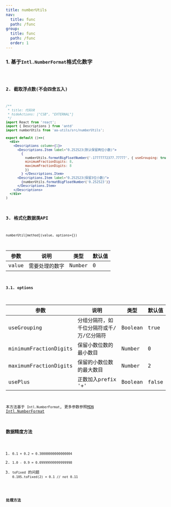 ```yaml
---
title: numberUtils
nav:
  title: func
  path: /func
group:
  title: func
  path: /func
  order: 1
---
```


### 1. 基于`Intl.NumberFormat`格式化数字
<code desc="以上保留小数位均会四舍入" hideActions='["CSB", "EXTERNAL"]' src="./demo/index.jsx" />

### 2. 截取浮点数(不会四舍五入)
```jsx
/**
 * title: 代码块
 * hideActions: ["CSB", "EXTERNAL"]
 */
import React from 'react';
import { Descriptions } from 'antd'
import numberUtils from 'aa-utils/src/numberUtils';

export default ()=>(
  <div>
    <Descriptions column={1}>
      <Descriptions.Item label="0.252523(默认保留两位小数)">
        {
          numberUtils.formatBigFloatNumber('-17777772377.77777', { useGrouping: true,
          minimumFractionDigits: 8,
          maximumFractionDigits: 8
          })
        } </Descriptions.Item>
      <Descriptions.Item label="0.252523(保留3位小数)">
        {numberUtils.formatBigFloatNumber('0.252523')}
      </Descriptions.Item>
    </Descriptions>
  </div>
)
```

### 3. 格式化数据类API
`numberUtil[method](value, options={})`

| 参数 | 说明 | 类型 | 默认值 |
| --- | --- | --- | --- |
| value | 需要处理的数字 | Number | 0 |

#### 3.1. options

| 参数 | 说明 | 类型 | 默认值 |
| --- | --- | --- | --- |
| useGrouping | 分组分隔符，如千位分隔符或千/万/亿分隔符 | Boolean | true |
| minimumFractionDigits | 保留小数位数的最小数目 | Number | 0 |
| maximumFractionDigits | 保留的小数位数的最大数目 | Number | 2 |
| usePlus | 正数加入prefix '+' | Boolean | false |



本方法基于 `Intl.NumberFormat`, 更多参数参照[MDN Intl.NumberFormat](https://developer.mozilla.org/zh-CN/docs/Web/JavaScript/Reference/Global_Objects/Intl/NumberFormat)

### 数据精度方法
1. `0.1 + 0.2 = 0.30000000000000004`
2. `1.0 - 0.9 = 0.09999999999999998`
3. `toFixed` 的问题 `0.105.toFixed(2) = 0.1 // not 0.11`

#### 处理方法
<code hideActions='["CSB", "EXTERNAL"]' src="./demo/precision.jsx" />
